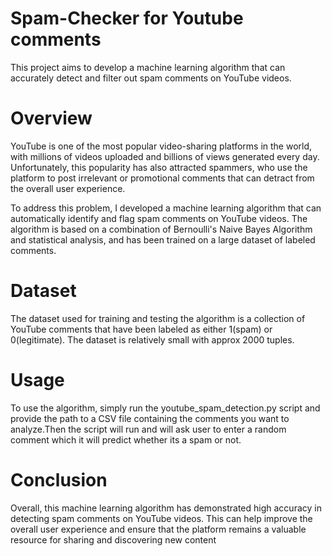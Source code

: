 # Spam-Checker for Youtube comments
This project aims to develop a machine learning algorithm that can accurately detect and filter out spam comments on YouTube videos.

# Overview
YouTube is one of the most popular video-sharing platforms in the world, with millions of videos uploaded and billions of views generated every day. Unfortunately, this popularity has also attracted spammers, who use the platform to post irrelevant or promotional comments that can detract from the overall user experience.

To address this problem, I developed a machine learning algorithm that can automatically identify and flag spam comments on YouTube videos. The algorithm is based on a combination of Bernoulli's Naive Bayes Algorithm and statistical analysis, and has been trained on a large dataset of labeled comments.

# Dataset
The dataset used for training and testing the algorithm is a collection of YouTube comments that have been labeled as either 1(spam) or 0(legitimate). The dataset is relatively small with approx 2000 tuples.

# Usage
To use the algorithm, simply run the youtube_spam_detection.py script and provide the path to a CSV file containing the comments you want to analyze.Then the script will run and will ask user to enter a random comment which it will predict whether its a spam or not.

# Conclusion
Overall, this machine learning algorithm has demonstrated high accuracy in detecting spam comments on YouTube videos. This can help improve the overall user experience and ensure that the platform remains a valuable resource for sharing and discovering new content

